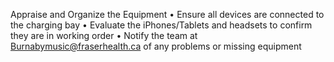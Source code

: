Appraise and Organize the Equipment
•	Ensure all devices are connected to the charging bay
•	Evaluate the iPhones/Tablets and headsets to confirm they are in working order
•	Notify the team at Burnabymusic@fraserhealth.ca of any problems or missing equipment
